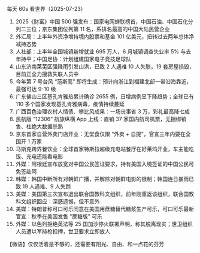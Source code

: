 每天 60s 看世界（2025-07-23）

1. 2025《财富》中国 500 强发布：国家电网蝉联榜首，中国石油、中国石化分列二三位；京东集团位列第 11 名，系排名最高的中国大陆民营企业
2. 外汇局：上半年外资净增持境内股票和基金 101 亿美元，扭转过去两年总体净减持态势
3. 人社部：上半年全国城镇新增就业 695 万人，6 月城镇调查失业率 5% 与去年持平；中国足协：计划组建国家电子竞技足球队
4. 山东济南莱芜区强降雨引发山洪，已致 2 人遇难 10 人失联，19 套房屋损毁，目前正全力搜救失联人员中
5. 今年第 7 号台风 “范斯高” 即将生成：预计向浙江到福建北部一带沿海靠近，最强可达 9-10 级
6. 广东佛山三区基孔肯雅热累计确诊 2655 例，日增病例呈下降趋势；全球已有 110 多个国家发现基孔肯雅病毒，疫情持续蔓延
7. 广西百色治理农村人情债、攀比风成果：一场丧事省 3 万，彩礼最高降七成
8. 民航版 “12306” 航旅纵横 App 上线：直销 37 家国内航司机票，无捆绑销售、杜绝大数据杀熟
9. 京东首家自营外卖门店开业：无堂食仅限 “外卖 + 自提”，官宣三年内要在全国开 1 万家
10. 马斯克跨界餐饮业：全球首家特斯拉超级充电站餐厅在好莱坞开业，车主能吃饭、充电还能看电影
11. 外媒：阿根廷宣布放宽对中国公民签证要求，持有美国入境签证的中国公民可免签赴阿
12. 韩媒：韩国中断所有对朝鲜广播，并解除对朝鲜电影的限制；韩国连日暴雨已致 19 人遇难、9 人失踪
13. 美媒：美国第三次宣布退出联合国教科文组织，前年刚重返该组织，联合国教科文组织回应：深感遗憾，但不意外
14. 美媒：特朗普称可口可乐同意在美国用蔗糖替代糖浆生产可乐，可口可乐最新官宣：秋季在美国发售 "蔗糖版" 可乐
15. 外媒：以色列拒绝英法等 25 国加沙停火联署声明，称其脱离现实；世卫组织人员遭以军持枪扣押，世卫要求立即放人

【微语】仅仅活着是不够的，还需要有阳光、自由、和一点花的芬芳